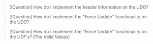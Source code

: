 >[!Question] How do I implement the header information on the UDO?

>[!Question] How do I implement the "Force Update" functionality on the UDO?

>[!Question] How do I implement the "Force Update" functionality on the UDF's? (The Valid Values)

